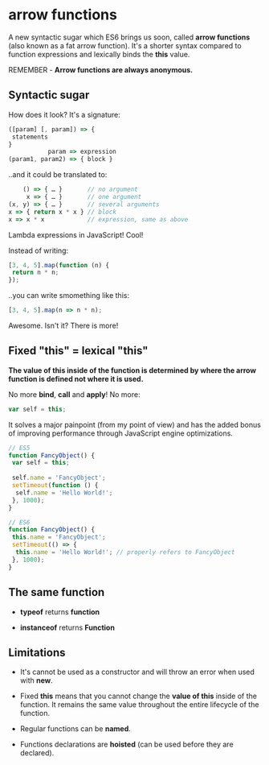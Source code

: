 # arrow functions

A new syntactic sugar which ES6 brings us soon, called **arrow functions** (also known as a fat arrow function). It's a shorter syntax compared to function expressions and lexically binds the **this** value.

REMEMBER - **Arrow functions are always anonymous.**

## Syntactic sugar

How does it look? It's a signature:

```javascript
([param] [, param]) => {
 statements
}
           param => expression
(param1, param2) => { block }
```

..and it could be translated to:


```javascript
    () => { … }       // no argument
     x => { … }       // one argument
(x, y) => { … }       // several arguments
x => { return x * x } // block
x => x * x            // expression, same as above
```

Lambda expressions in JavaScript! Cool!

Instead of writing:


```javascript
[3, 4, 5].map(function (n) {
 return n * n;
});
```

..you can write smomething like this:


```javascript
[3, 4, 5].map(n => n * n);
```

Awesome. Isn't it? There is more!

## Fixed "this" = lexical "this"

**The value of this inside of the function is determined by where the arrow function is defined not where it is used.**

No more **bind**, **call** and **apply**! No more:


```javascript
var self = this;
```

It solves a major painpoint (from my point of view) and has the added bonus of improving performance through JavaScript engine optimizations.


```javascript
// ES5
function FancyObject() {
 var self = this;
 
 self.name = 'FancyObject';
 setTimeout(function () {
  self.name = 'Hello World!';
 }, 1000);
}
```


```javascript
// ES6
function FancyObject() {
 this.name = 'FancyObject';
 setTimeout(() => {
  this.name = 'Hello World!'; // properly refers to FancyObject
 }, 1000);
}
```

## The same function

* **typeof** returns **function**

* **instanceof** returns **Function**

## Limitations

* It's cannot be used as a constructor and will throw an error when used with **new**.

* Fixed **this** means that you cannot change the **value of this** inside of the function. It remains the same value throughout the entire lifecycle of the function.

* Regular functions can be **named**.

* Functions declarations are **hoisted** (can be used before they are declared).





